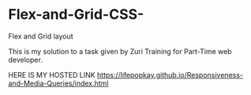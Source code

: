 # Flex-and-Grid-CSS-
Flex and Grid layout 

This is my solution to a task given by Zuri Training for Part-Time web developer.

HERE IS MY HOSTED LINK
https://lifepopkay.github.io/Responsiveness-and-Media-Queries/index.html
